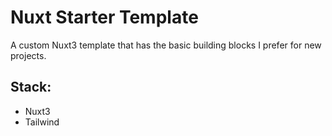 # Nuxt Starter Template

A custom Nuxt3 template that has the basic building blocks I prefer for new projects.

## Stack:

- Nuxt3
- Tailwind
